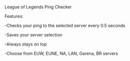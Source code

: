 League of Legends Ping Checker



Features:

-Checks your ping to the selected server every 0.5 seconds

-Saves your server selection

-Always stays on top

-Choose from EUW, EUNE, NA, LAN, Garena, BR servers

